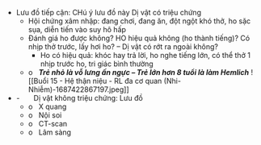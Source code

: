 - Lưu đồ tiếp cận: CHú ý lưu đồ này Dị vật có triệu chứng
	- Hội chứng xâm nhập: đang chơi, đang ăn, đột ngột khó thở, ho sặc sụa, diễn tiến vào suy hô hấp
	- Đánh giá ho được không? HO hiệu quả không (ho thành tiếng)? Có nhịp thở trước, lấy hơi ho? – Dị vật có rớt ra ngoài không?
		- Ho có hiệu quả: khóc hay trả lời, ho nghe tiếng lớn, có thể thở 1 nhịp trước ho, tri giác bình thường
	- o   **_Trẻ nhỏ là vỗ lưng ấn ngực – Trẻ lớn hơn 8 tuổi là làm Hemlich_**
![[Buổi 15 - Hệ thận niệu - RL đa cơ quan (Nhi-Nhiễm)-1687422867197.jpeg]]
- -       Dị vật không triệu chứng: Lưu đồ
	- o   X quang
	- o   Nội soi
	- o   CT-scan
	- o   Lâm sàng